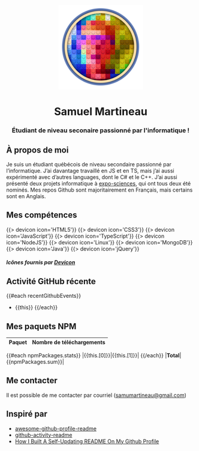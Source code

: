 <div align="middle">
  <img height="225" alt="avatar" src="https://raw.githubusercontent.com/Samuel-Martineau/Samuel-Martineau/master/avatar.png">
  <h1>Samuel Martineau</h1>
  <h3>Étudiant de niveau seconaire passionné par l'informatique !</h3>
</div>

## À propos de moi

Je suis un étudiant québécois de niveau secondaire passionné par l’informatique. J’ai davantage travaillé en JS et en TS, mais j’ai aussi expérimenté avec d’autres languages, dont le C# et le C++. J’ai aussi présenté deux projets informatique à [expo-sciences](https://technoscience.ca/programmes/expo-sciences/), qui ont tous deux été nominés. Mes repos Github sont majoritairement en Français, mais certains sont en Anglais.

## Mes compétences

{{> devicon icon='HTML5'}}
{{> devicon icon='CSS3'}}
{{> devicon icon='JavaScript'}}
{{> devicon icon='TypeScript'}}
{{> devicon icon='NodeJS'}}
{{> devicon icon='Linux'}}
{{> devicon icon='MongoDB'}}
{{> devicon icon='Java'}}
{{> devicon icon='jQuery'}}

##### Icônes fournis par [Devicon](https://konpa.github.io/devicon/)

## Activité GitHub récente

{{#each recentGithubEvents}}
- {{this}}
{{/each}}

## Mes paquets NPM

| Paquet | Nombre de téléchargements |
| ------ | ------------------------: |
{{#each npmPackages.stats}}
|{{this.[0]}}|{{this.[1]}}|
{{/each}}
|**Total**|{{npmPackages.sum}}|

## Me contacter

Il est possible de me contacter par courriel ([samumartineau@gmail.com](mailto:samumartineau@gmail.com))

## Inspiré par
- [awesome-github-profile-readme](https://github.com/abhisheknaiidu/awesome-github-profile-readme)
- [github-activity-readme](https://github.com/jamesgeorge007/github-activity-readme)
- [How I Built A Self-Updating README On My Github Profile](https://www.mokkapps.de/blog/how-i-built-a-self-updating-readme-on-my-git-hub-profile/)
